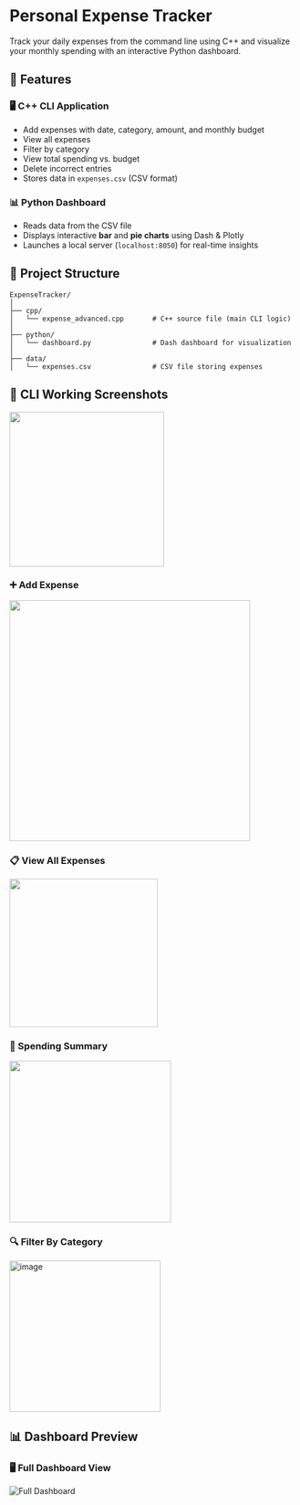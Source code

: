 # Personal Expense Tracker
Track your daily expenses from the command line using C++ and visualize your monthly spending with an interactive Python dashboard.

## 📌 Features
### 🖥️ C++ CLI Application
- Add expenses with date, category, amount, and monthly budget
- View all expenses
- Filter by category
- View total spending vs. budget
- Delete incorrect entries
- Stores data in `expenses.csv` (CSV format)

### 📊 Python Dashboard
- Reads data from the CSV file
- Displays interactive **bar** and **pie charts** using Dash & Plotly
- Launches a local server (`localhost:8050`) for real-time insights


## 📁 Project Structure
```
ExpenseTracker/
│
├── cpp/
│   └── expense_advanced.cpp       # C++ source file (main CLI logic)
│
├── python/
│   └── dashboard.py               # Dash dashboard for visualization
│
├── data/
│   └── expenses.csv               # CSV file storing expenses
```


## 📸 CLI Working Screenshots

<img width="271" src="https://github.com/user-attachments/assets/a8d4ca4a-9bd1-446c-86d9-7b0e20ad19c6" />

### ➕ Add Expense
<img width="422" src="https://github.com/user-attachments/assets/6f076b87-5182-4c26-917a-3efe837ee883" />

### 📋 View All Expenses
<img width="260" src="https://github.com/user-attachments/assets/2154ab69-875d-46a0-b5d9-c3f3a5372189" />

### 🧾 Spending Summary
<img width="283" src="https://github.com/user-attachments/assets/9b27c437-f78f-44bc-ac68-e22df009b1bf" />

### 🔍 Filter By Category
<img width="265" alt="image" src="https://github.com/user-attachments/assets/c39fe679-8229-440c-a768-0e6821a09dbb" />

## 📊 Dashboard Preview

### 🖥️ Full Dashboard View
![Full Dashboard](<img width="625" alt="image" src="https://github.com/user-attachments/assets/42fb2060-ca8c-4403-9e01-21a4cb46cb24" />
)





